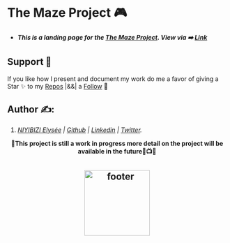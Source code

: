 # The Maze Project 🎮
* **_This is a landing page for the [The Maze Project](https://github.com/elyse502/The-Maze-Project). View via ➡️ [Link](https://elyse502.github.io/The-Maze-Project-Page/)_**

## Support 🎉
If you like how I present and document my work do me a favor of giving a Star ✨ to my [Repos](https://github.com/elyse502?tab=repositories) |&&| a [Follow](https://github.com/elyse502) 👥

## Author ✍️:
1. _[NIYIBIZI Elysée](https://linktr.ee/niyibizi_elysee) | [Github](https://github.com/elyse502) | [Linkedin](https://www.linkedin.com/in/niyibizi-elys%C3%A9e/) | [Twitter](https://twitter.com/Niyibizi_Elyse)._

<p align="center">
<b align="center">📍This project is still a work in progress more detail on the project will be available in the future🍿📺🍿</b>

<p align="center">
<h2 align="center"><img align="center" src="https://github.com/elyse502/AirBnB_clone/assets/125453474/ab3c1e01-2b98-47ae-96b7-37c07c85a2f1" alt="footer" width="150"  height="150"/></h2>
